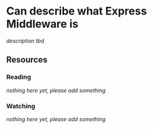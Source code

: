 # Can describe what Express Middleware is

_description tbd_

## Resources

### Reading

_nothing here yet, please add something_

### Watching

_nothing here yet, please add something_
